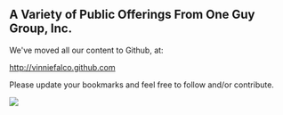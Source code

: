 ## A Variety of Public Offerings From One Guy Group, Inc. ##

We've moved all our content to Github, at:

http://vinniefalco.github.com

Please update your bookmarks and feel free to follow and/or contribute.

[![](http://dspfilterscpp.googlecode.com/files/Moved.png)](http://vinniefalco.github.com)